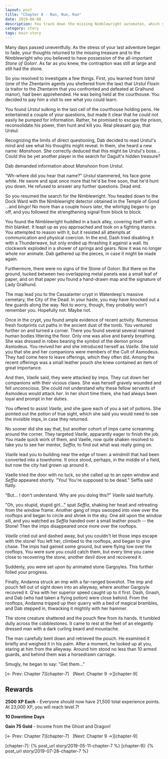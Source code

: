 ```yaml
---
layout: post
title: "Chapter 8 - Run, Run, Run"
date: 2019-06-08
description: You track down the missing Nimblewright automaton, which sets off a chase after the Stone of Golorr!
category: story
tags: main-story
---
```


Many days passed uneventfully. As the stress of your last adventure began to fade, your thoughts returned to the missing treasure and to the Nimblewright who you believed to have possession of the all-important _Stone of Golorr_. As far as you knew, the contraption was still at large and still had the stone.

So you resolved to investigate a few things. First, you learned from *Istrid* (one of the Zhentarim agents you sheltered from the law) that *Urstul Floxin* (a traitor to the Zhentarim that you confronted and defeated at Gralhund manor), had been apprehended. He was being held at the courthouse. You decided to pay him a visit to see what you could learn.

You found *Urstul* sulking in the last cell of the courthouse holding pens. He entertained a couple of your questions, but made it clear that he could not easily be pumped for information. Rather, he promised to escape the prison, reconsolidate his power, then hunt and kill you. Real pleasant guy, that Urstul.

Recognizing the limits of direct questioning, Dab decided to read Urstul's mind and see what his thoughts might reveal. In them, she heard a new name: *Manshoon*. She correctly deduced that this might be Urstul's boss... Could this be yet another player in the search for Dagult's hidden treasure?

Dab demanded information about *Manshoon* from *Urstul*.

"Wh-where did you hear that name?" *Urstul* stammered, his face gone white. He swore and spat once more that he'd be free soon, that he'd hunt you down. He refused to answer any further questions. Dead end.

So you resumed the search for the Nimblewright. You headed down to the Dock Ward with the Nimblewright detector obtained in the Temple of Gond ...and _bingo_! No more than a couple hours later, the whirligig began to go off, and you followed the strengthening signal from block to block.

You found the Nimblewright huddled in a back alley, covering itself with a thin blanket. It leapt up as you approached and took on a fighting stance. You attempted to reason with it, but it resisted all attempts at communication and physical coercion. In the end, Dash tried disabling it with a Thunderwave, but only ended up thrashing it against a wall. Its clockwork exploded in a shower of springs and gears. Now it was no longer whole nor animate. Dab gathered up the pieces, in case it might be made again.

Furthermore, there were no signs of the Stone of Golorr. But there on the ground, tucked between two overlapping metal panels was a small leaf of paper, and on that paper you found a hand-drawn map and the signature of Lady Gralhund.

The map lead you to the Cassalanter crypt in Waterdeep's massive cemetary, the City of the Dead. In your haste, you may have knocked out a few guards along the way. Not to worry, though, they probably won't remember you. Hopefully not. Maybe not.

Once in the crypt, you found ample evidence of recent activity. Numerous fresh footprints cut paths in the ancient dust of the tomb. You ventured further on and turned a corner. There you found several several maimed human bodies littering the floor. Only one was alive and barely breathing. She was dressed in robes bearing the symbol of the demon prince Asmodeus. You revived her and she introduced herself as *Vaelle*. She told you that she and her companions were members of the Cult of Asmodeus. They had come here to leave offerings, which they often did. Among the recent offerings was a small leather pouch she knew contained an item of great importance.

And then, *Vaelle* said, they were attacked by imps. They cut down her companions with their vicious claws. She was herself gravely wounded and fell unconscious. She could not understand why these fellow servants of Asmodeus would attack _her_. In her short time there, she had always been loyal and prompt in her duties.

You offered to assist *Vaelle*, and she gave each of you a set of potions. She pointed out the potion of true sight, which she said you would need to see the invisible imps, in case they returned.

No sooner did she say that, but another cohort of imps came screaming around the corner. They targeted *Vaelle*, apparantly eager to finish the job. You made quick work of them, and Vaelle, now quite shaken resolved to take you to see her mentor, *Seffia*, to find out what was really going on.

*Vaelle* lead you to building near the edge of town: a windmill that had been converted into a townhome. It once stood, perhaps, in the middle of a field, but now the city had grown up around it.

Vaelle tried the door with no luck, so she called up to an open window and *Seffia* appeared shortly. "You! You're supposed to be dead." Seffia said flatly.

"But... I don't understand. Why are you doing this?" *Vaelle* said tearfully.

"Oh, you stupid, stupid girl..." spat *Seffia*, shaking her head and retreating from the window frame. Another gang of imps swooped into view over the rooftops and began to circle and shriek in the sky. One alit upon the window sill, and you watched as *Seffia* handed over a small leather pouch -- the Stone! Then the imps disappeared once more over the rooftops.

*Vaelle* cried out and dashed away, but you couldn't let those imps escape with the stone! You left her, climbed to the rooftops, and began to give chase. The imps had gained some ground, but were flying low over the rooftops. You were sure you could catch them, but every time you came close to recovering the stone, another devil dove and recovered it.

Suddenly, you were set upon by animated stone Gargoyles. This further foiled your progress.

Finally, Andanna struck an imp with a far-ranged bowshot. The imp and pouch fell out of sight down into an alleyway, where another Gargoyle recovred it. Q'ea with her superior speed caught up to it first. Dash, Gnash, and Dab (who had taken a flying potion) were close behind. From the rooftops, Andanna tripped up their quarry with a bed of magical brambles, and Dab stepped in, thwacking it mightily with her hammer.

The stone creature shattered and the pouch flew from its hands. It tumbled dully across the cobblestones. It came to rest at the feet of an elegantly dressed man with a dark curling beard and moustache.

The man carefully bent down and retrieved the pouch. He examined it briefly and weighed it in his palm. After a moment, he looked up at you, staring at him from the alleyway. Around him stood no less than 10 armed guards, and behind them was a horsedrawn carriage.

Smugly, he began to say: "Get them..."

[&larr; Prev: Chapter 7][chapter-7] &nbsp; [Next: Chapter 9 &rarr;][chapter-9]

## Rewards

**2500 XP Each** - Everyone should now have 21,500 total experience points. At 23,000 XP, you will reach level 7!

**10 Downtime Days**

**Gain 75 Gold** - Income from the Ghost and Dragon!

[&larr; Prev: Chapter 7][chapter-7] &nbsp; [Next: Chapter 9 &rarr;][chapter-9]

[chapter-7]: {% post_url story/2019-05-11-chapter-7 %}
[chapter-9]: {% post_url story/2019-07-28-chapter-7 %}

